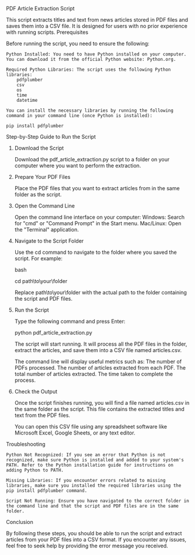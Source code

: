PDF Article Extraction Script

This script extracts titles and text from news articles stored in PDF files and saves them into a CSV file. It is designed for users with no prior experience with running scripts.
Prerequisites

Before running the script, you need to ensure the following:

    Python Installed: You need to have Python installed on your computer. You can download it from the official Python website: Python.org.

    Required Python Libraries: The script uses the following Python libraries:
        pdfplumber
        csv
        os
        time
        datetime

    You can install the necessary libraries by running the following command in your command line (once Python is installed):

    pip install pdfplumber

Step-by-Step Guide to Run the Script
1. Download the Script

    Download the pdf_article_extraction.py script to a folder on your computer where you want to perform the extraction.

2. Prepare Your PDF Files

    Place the PDF files that you want to extract articles from in the same folder as the script.

3. Open the Command Line

    Open the command line interface on your computer:
        Windows: Search for "cmd" or "Command Prompt" in the Start menu.
        Mac/Linux: Open the "Terminal" application.

4. Navigate to the Script Folder

    Use the cd command to navigate to the folder where you saved the script. For example:

    bash

    cd path\to\your\folder

    Replace path\to\your\folder with the actual path to the folder containing the script and PDF files.

5. Run the Script

    Type the following command and press Enter:

    python pdf_article_extraction.py

    The script will start running. It will process all the PDF files in the folder, extract the articles, and save them into a CSV file named articles.csv.

    The command line will display useful metrics such as:
        The number of PDFs processed.
        The number of articles extracted from each PDF.
        The total number of articles extracted.
        The time taken to complete the process.

6. Check the Output

    Once the script finishes running, you will find a file named articles.csv in the same folder as the script. This file contains the extracted titles and text from the PDF files.

    You can open this CSV file using any spreadsheet software like Microsoft Excel, Google Sheets, or any text editor.

Troubleshooting

    Python Not Recognized: If you see an error that Python is not recognized, make sure Python is installed and added to your system's PATH. Refer to the Python installation guide for instructions on adding Python to PATH.

    Missing Libraries: If you encounter errors related to missing libraries, make sure you installed the required libraries using the pip install pdfplumber command.

    Script Not Running: Ensure you have navigated to the correct folder in the command line and that the script and PDF files are in the same folder.

Conclusion

By following these steps, you should be able to run the script and extract articles from your PDF files into a CSV format. If you encounter any issues, feel free to seek help by providing the error message you received.